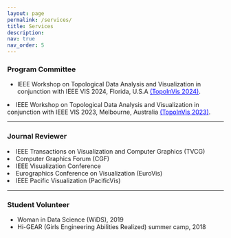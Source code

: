 ```yaml
---
layout: page
permalink: /services/
title: Services
description: 
nav: true
nav_order: 5
---
```



<h3>Program Committee</h3>
<ul>
<li>IEEE Workshop on Topological Data Analysis and Visualization in conjunction with IEEE VIS 2024, Florida, U.S.A  <a href='https://topoinvis-workshop.github.io/2024/' style="color: blue">(TopoInVis 2024)</a>.</li>
</ul>
<li>IEEE Workshop on Topological Data Analysis and Visualization in conjunction with IEEE VIS 2023, Melbourne, Australia  <a href='https://topoinvis-workshop.github.io/2023/' style="color: blue">(TopoInVis 2023)</a>.</li>
</ul>
<hr />

<h3>Journal Reviewer</h3>
<li>IEEE Transactions on Visualization and Computer Graphics (TVCG)</li>
<li>Computer Graphics Forum (CGF)</li>
<li>IEEE Visualization Conference</li>
<li>Eurographics Conference on Visualization (EuroVis)</li>
<li>IEEE Pacific Visualization (PacificVis)</li>
<hr />

<h3>Student Volunteer</h3>
<ul>
<li> Woman in Data Science (WiDS), 2019</li>
<li>Hi-GEAR (Girls Engineering Abilities Realized) summer camp, 2018</li>
</ul>
